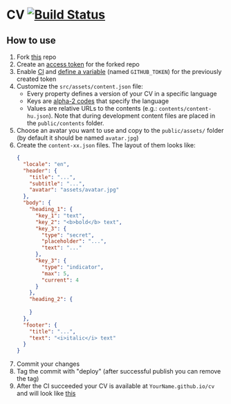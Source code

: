# CV [![Build Status](https://travis-ci.org/Sholtee/cv.svg?branch=master)](https://travis-ci.org/Sholtee/cv)

## How to use
1. Fork [this](https://github.com/sholtee/cv.git ) repo
2. Create an [access token](https://docs.github.com/en/github/authenticating-to-github/creating-a-personal-access-token ) for the forked repo
3. Enable [CI](https://docs.travis-ci.com/user/tutorial/#to-get-started-with-travis-ci-using-github ) and [define a variable](https://docs.travis-ci.com/user/environment-variables/#defining-variables-in-repository-settings ) (named `GITHUB_TOKEN`) for the previously created token 
4. Customize the `src/assets/content.json` file:
    - Every property defines a version of your CV in a specific language
    - Keys are [alpha-2 codes](https://www.iso.org/obp/ui/#search ) that specify the language
    - Values are relative URLs to the contents (e.g.: `contents/content-hu.json`). Note that during development content files are placed in the `public/contents` folder.  
5. Choose an avatar you want to use and copy to the `public/assets/` folder (by default it should be named `avatar.jpg`)
6. Create the `content-xx.json` files. The layout of them looks like:
    ```json
    {
      "locale": "en",
      "header": {
        "title": "...",
        "subtitle": "...",
        "avatar": "assets/avatar.jpg"
      },
      "body": {
        "heading_1": {
          "key_1": "text",
          "key_2": "<b>bold</b> text",
          "key_3": {
            "type": "secret",
            "placeholder": "...",
            "text": "..."
          },
          "key_3": {
            "type": "indicator",
            "max": 5,
            "current": 4
          }
        },
        "heading_2": {
     
        }
      },
      "footer": {
        "title": "...",
        "text": "<i>italic</i> text"
      }
    }
    ```
7. Commit your changes
8. Tag the commit with "deploy" (after successful publish you can remove the tag)
9. After the CI succeeded your CV is available at `YourName.github.io/cv` and will look like [this](https://sholtee.github.io/cv )